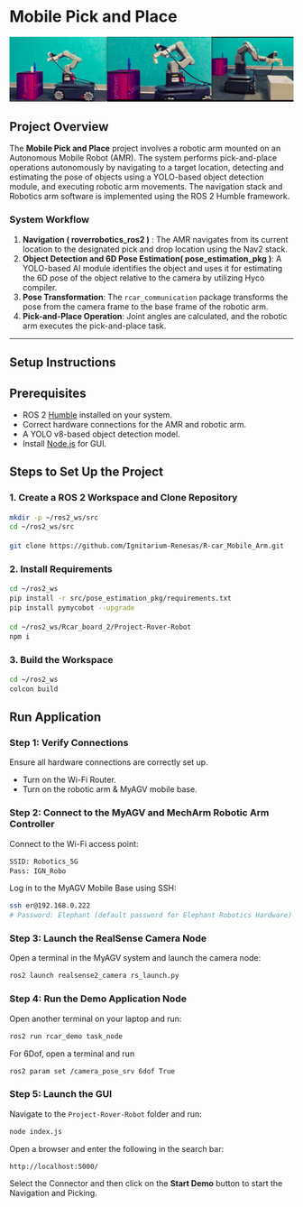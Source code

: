 # Mobile Pick and Place
![RCAR Images](./images/rcar.png)
## Project Overview
The **Mobile Pick and Place** project involves a robotic arm mounted on an Autonomous Mobile Robot (AMR). The system performs pick-and-place operations autonomously by navigating to a target location, detecting and estimating the pose of objects using a YOLO-based object detection module, and executing robotic arm movements. The navigation stack and Robotics arm software is implemented using the ROS 2 Humble framework.
 
### System Workflow
1. **Navigation ( roverrobotics_ros2 )** : The AMR navigates from its current location to the designated pick and drop location using the Nav2 stack.
2. **Object Detection and 6D Pose Estimation( pose_estimation_pkg )**: A YOLO-based AI module identifies the object and uses it for estimating the 6D pose of the object relative to the camera by utilizing Hyco compiler.
3. **Pose Transformation**: The `rcar_communication` package transforms the pose from the camera frame to the base frame of the robotic arm.
4. **Pick-and-Place Operation**: Joint angles are calculated, and the robotic arm executes the pick-and-place task.
 
---
## Setup Instructions



## Prerequisites
- ROS 2 [Humble](https://docs.ros.org/en/humble/Installation/Ubuntu-Install-Debs.html) installed on your system.
- Correct hardware connections for the AMR and robotic arm.
- A YOLO v8-based object detection model.
- Install [Node.js](https://nodejs.org/en/download/) for GUI.

## Steps to Set Up the Project

### 1. Create a ROS 2 Workspace and Clone Repository
```sh
mkdir -p ~/ros2_ws/src
cd ~/ros2_ws/src

git clone https://github.com/Ignitarium-Renesas/R-car_Mobile_Arm.git
```

### 2. Install Requirements
```sh
cd ~/ros2_ws
pip install -r src/pose_estimation_pkg/requirements.txt 
pip install pymycobot --upgrade 

cd ~/ros2_ws/Rcar_board_2/Project-Rover-Robot
npm i 
```

### 3. Build the Workspace
```sh
cd ~/ros2_ws
colcon build
```

## Run Application

### Step 1: Verify Connections
Ensure all hardware connections are correctly set up.

- Turn on the Wi-Fi Router.
- Turn on the robotic arm & MyAGV mobile base.

### Step 2: Connect to the MyAGV and MechArm Robotic Arm Controller

Connect to the Wi-Fi access point:
```sh
SSID: Robotics_5G  
Pass: IGN_Robo  
```
Log in to the MyAGV Mobile Base using SSH:
```sh
ssh er@192.168.0.222
# Password: Elephant (default password for Elephant Robotics Hardware)
```

### Step 3: Launch the RealSense Camera Node
Open a terminal in the MyAGV system and launch the camera node:
```sh
ros2 launch realsense2_camera rs_launch.py
```

### Step 4: Run the Demo Application Node
Open another terminal on your laptop and run:
```sh
ros2 run rcar_demo task_node
```
For 6Dof, open a terminal and run
```bash
ros2 param set /camera_pose_srv 6dof True
```

### Step 5: Launch the GUI
Navigate to the `Project-Rover-Robot` folder and run:
```sh
node index.js
```
Open a browser and enter the following in the search bar:
```sh
http://localhost:5000/
```
Select the Connector and then click on the **Start Demo** button to start the Navigation and Picking.

